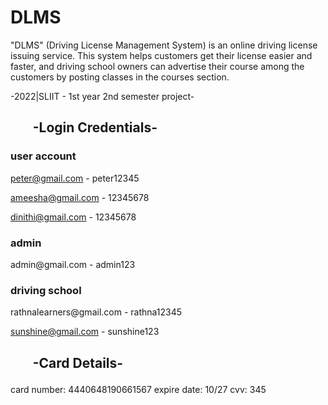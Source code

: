 # DLMS 
"DLMS" (Driving License Management System) is an online driving license issuing service. This system helps customers get their license easier and faster, and driving school owners can advertise their course among the customers by posting classes in the courses section.

-2022|SLIIT - 1st year 2nd semester project-

<h2><ul>-Login Credentials-</ul></h2>

<h3>user account</h3>

peter@gmail.com - peter12345

ameesha@gmail.com - 12345678

dinithi@gmail.com - 12345678

<h3>admin</h3>
admin@gmail.com - admin123

<h3>driving school</h3>
rathnalearners@gmail.com - rathna12345

sunshine@gmail.com - sunshine123

<h2><ul>-Card Details-</ul></h2>

card number: 4440648190661567 expire date: 10/27 cvv: 345


